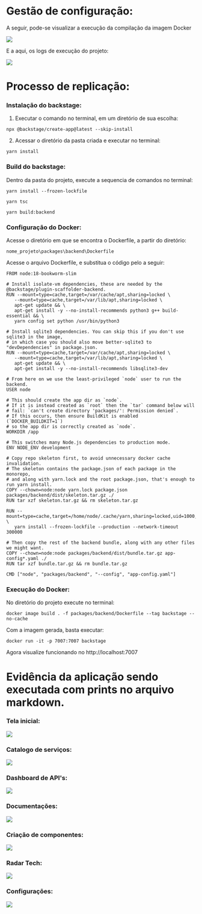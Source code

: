 # Gestão de configuração: 

A seguir, pode-se visualizar a execução da compilação da imagem Docker

<img src="./assets/buildando.jpeg">

E a aqui, os logs de execução do projeto:

<img src="./assets/executado.jpeg">

# Processo de replicação:

### Instalação do backstage:
 1. Executar o comando no terminal, em um diretório de sua escolha:
 ~~~
 npx @backstage/create-app@latest --skip-install
 ~~~ 
 2. Acessar o diretório da pasta criada e executar no terminal:
 ~~~
 yarn install
 ~~~

 ### Build do backstage: 
 Dentro da pasta do projeto, execute a sequencia de comandos no terminal:

 ~~~
 yarn install --frozen-lockfile
 ~~~
 ~~~
 yarn tsc
 ~~~
 ~~~
 yarn build:backend 
 ~~~

 ### Configuração do Docker: 
 Acesse o diretório em que se encontra o Dockerfile, a partir do diretório:
 ~~~
 nome_projeto\packages\backend\Dockerfile
 ~~~ 

 Acesse o arquivo Dockerfile, e substitua o código pelo a seguir:

 ~~~
FROM node:18-bookworm-slim

# Install isolate-vm dependencies, these are needed by the @backstage/plugin-scaffolder-backend.
RUN --mount=type=cache,target=/var/cache/apt,sharing=locked \
    --mount=type=cache,target=/var/lib/apt,sharing=locked \
    apt-get update && \
    apt-get install -y --no-install-recommends python3 g++ build-essential && \
    yarn config set python /usr/bin/python3

# Install sqlite3 dependencies. You can skip this if you don't use sqlite3 in the image,
# in which case you should also move better-sqlite3 to "devDependencies" in package.json.
RUN --mount=type=cache,target=/var/cache/apt,sharing=locked \
    --mount=type=cache,target=/var/lib/apt,sharing=locked \
    apt-get update && \
    apt-get install -y --no-install-recommends libsqlite3-dev

# From here on we use the least-privileged `node` user to run the backend.
USER node

# This should create the app dir as `node`.
# If it is instead created as `root` then the `tar` command below will
# fail: `can't create directory 'packages/': Permission denied`.
# If this occurs, then ensure BuildKit is enabled (`DOCKER_BUILDKIT=1`)
# so the app dir is correctly created as `node`.
WORKDIR /app

# This switches many Node.js dependencies to production mode.
ENV NODE_ENV development

# Copy repo skeleton first, to avoid unnecessary docker cache invalidation.
# The skeleton contains the package.json of each package in the monorepo,
# and along with yarn.lock and the root package.json, that's enough to run yarn install.
COPY --chown=node:node yarn.lock package.json packages/backend/dist/skeleton.tar.gz ./
RUN tar xzf skeleton.tar.gz && rm skeleton.tar.gz

RUN --mount=type=cache,target=/home/node/.cache/yarn,sharing=locked,uid=1000,gid=1000 \
    yarn install --frozen-lockfile --production --network-timeout 300000

# Then copy the rest of the backend bundle, along with any other files we might want.
COPY --chown=node:node packages/backend/dist/bundle.tar.gz app-config*.yaml ./
RUN tar xzf bundle.tar.gz && rm bundle.tar.gz

CMD ["node", "packages/backend", "--config", "app-config.yaml"]
 ~~~

### Execução do Docker: 
No diretório do projeto execute no terminal: 
~~~
docker image build . -f packages/backend/Dockerfile --tag backstage --no-cache
~~~

Com a imagem gerada, basta executar: 

~~~
docker run -it -p 7007:7007 backstage
~~~

Agora visualize funcionando no http://localhost:7007

# Evidência da aplicação sendo executada com prints no arquivo markdown.

### Tela inicial:
<img src="./assets/rodando.jpeg">
<br>

### Catalogo de serviços:
<img src="./assets/Rename.jpeg">
<br>

### Dashboard de API's:
<img src="./assets/API.jpeg">
<br>

### Documentações:
<img src="./assets/Documentation.jpeg">
<br>

### Criação de componentes:
<img src="./assets/Component.jpeg">
<br>

### Radar Tech:
<img src="./assets/Tech.jpeg">
<br>

### Configurações:
<img src="./assets/Settings.jpeg">
<br>